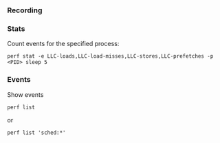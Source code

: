 ### Recording

### Stats

Count events for the specified process:

    perf stat -e LLC-loads,LLC-load-misses,LLC-stores,LLC-prefetches -p <PID> sleep 5

### Events

Show events

    perf list

or

    perf list 'sched:*'